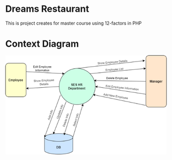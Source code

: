 # Dreams Restaurant

This is project creates for master course using 12-factors in PHP


# Context Diagram
![Context Diagram](context_diagram.png)



